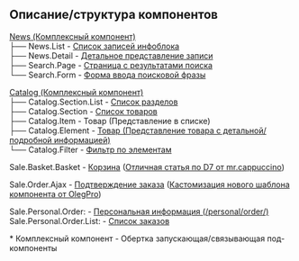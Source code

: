 
## Описание/структура компонентов ##

[News (Комплексный компонент)](https://dev.1c-bitrix.ru/user_help/components/content/articles_and_news/news.php)  
├── News.List   - [Список записей инфоблока](https://dev.1c-bitrix.ru/user_help/components/content/articles_and_news/news_list.php)  
├── News.Detail - [Детальное представление записи](https://dev.1c-bitrix.ru/user_help/components/content/articles_and_news/news_detail.php)  
├── Search.Page - [Страница с результатами поиска](https://dev.1c-bitrix.ru/user_help/components/sluzhebnie/search/search_page.php)  
└── Search.Form - [Форма ввода поисковой фразы](https://dev.1c-bitrix.ru/user_help/components/sluzhebnie/search/search_form.php)  

[Catalog (Комплексный компонент)](//dev.1c-bitrix.ru/user_help/components/content/catalog/catalog.php)  
├── Catalog.Section.List - [Список разделов](https://dev.1c-bitrix.ru/user_help/components/content/catalog/catalog_section_list.php)  
├── Catalog.Section      - [Список товаров](//dev.1c-bitrix.ru/user_help/components/content/catalog/catalog_section.php)  
├── Catalog.Item         - Товар (Представление в списке)  
├── Catalog.Element      - [Товар (Представление товара с детальной/подробной информацией)](https://dev.1c-bitrix.ru/user_help/components/content/catalog/catalog_element.php)  
└── Catalog.Filter       - [Фильтр по элементам](https://dev.1c-bitrix.ru/user_help/components/content/catalog/catalog_filter.php)  

Sale.Basket.Basket       - [Корзина](https://dev.1c-bitrix.ru/user_help/components/magazin/basket/sale_basket_basket.php) ([Отличная статья по D7 от mr.cappuccino](https://mrcappuccino.ru/blog/post/work-with-basket-bitrix-d7))  

Sale.Order.Ajax          - [Подтверждение заказа](https://dev.1c-bitrix.ru/user_help/components/magazin/zakaz/sale_order_ajax.php) ([Кастомизация нового шаблона компонента от OlegPro](https://www.olegpro.ru/post/1c_bitriks_kastomizaciya_novogo_shablona_komponenta_saleorderajax.html))  

Sale.Personal.Order:      - [Персональная информация (/personal/order/)](https://dev.1c-bitrix.ru/user_help/components/magazin/profiles/sale_personal_order.php)
Sale.Personal.Order.List: - [Список заказов](https://dev.1c-bitrix.ru/user_help/components/magazin/profiles/sale_personal_order_list.php)  

\* Комплексный компонент - Обертка запускающая/связывающая под-компоненты
